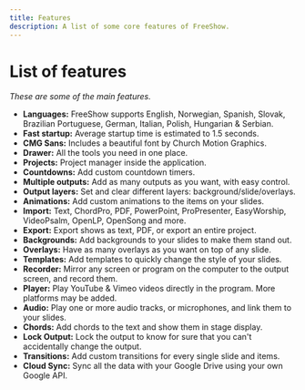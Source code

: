 ```yaml
---
title: Features
description: A list of some core features of FreeShow.
---
```


# List of features

_These are some of the main features._

-   **Languages:** FreeShow supports English, Norwegian, Spanish, Slovak, Brazilian Portuguese, German, Italian, Polish, Hungarian & Serbian.
-   **Fast startup:** Average startup time is estimated to 1.5 seconds.
-   **CMG Sans:** Includes a beautiful font by Church Motion Graphics.
-   **Drawer:** All the tools you need in one place.
-   **Projects:** Project manager inside the application.
-   **Countdowns:** Add custom countdown timers.
-   **Multiple outputs:** Add as many outputs as you want, with easy control.
-   **Output layers:** Set and clear different layers: background/slide/overlays.
-   **Animations:** Add custom animations to the items on your slides.
-   **Import:** Text, ChordPro, PDF, PowerPoint, ProPresenter, EasyWorship, VideoPsalm, OpenLP, OpenSong and more.
-   **Export:** Export shows as text, PDF, or export an entire project.
-   **Backgrounds:** Add backgrounds to your slides to make them stand out.
-   **Overlays:** Have as many overlays as you want on top of any slide.
-   **Templates:** Add templates to quickly change the style of your slides.
-   **Recorder:** Mirror any screen or program on the computer to the output screen, and record them.
-   **Player:** Play YouTube & Vimeo videos directly in the program. More platforms may be added.
-   **Audio:** Play one or more audio tracks, or microphones, and link them to your slides.
-   **Chords:** Add chords to the text and show them in stage display.
-   **Lock Output:** Lock the output to know for sure that you can't accidentally change the output.
-   **Transitions:** Add custom transitions for every single slide and items.
-   **Cloud Sync:** Sync all the data with your Google Drive using your own Google API.
